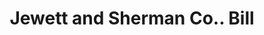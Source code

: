 ---
doi: 10.7916/D8QJ8VGQ
date_other: '1870'
date_other_textual: 1870-1879
form: printed ephemera
genre:
- Invoices
name:
- Jewett and Sherman Co.
object_in_context_url: https://biggert.cul.columbia.edu/items/view/ave_biggert_01609
subject_hierarchical_geographic:
- Milwaukee, Wisconsin, United States
subject_name:
- Jewett and Sherman Co.
title: Jewett and Sherman Co.. Bill
sort_title: Jewett and Sherman Co.. Bill
call_number: ave_biggert_01609
coordinates:
- 43.05,-87.95
pid: ave_biggert_01609
identifiers: ave_biggert_01609
thumbnail: https://derivativo-3.library.columbia.edu/iiif/2/ldpd:343874/full/!256,256/0/native.jpg
permalink: /biggert/ave_biggert_01609/
layout: iiif-image-page
---